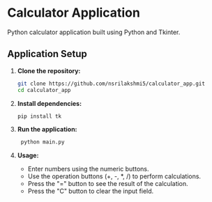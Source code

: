 # Calculator Application

Python calculator application built using Python and Tkinter.

## Application Setup

1. **Clone the repository:**

   ```bash
   git clone https://github.com/nsrilakshmi5/calculator_app.git
   cd calculator_app

2. **Install dependencies:**

   ```bash
   pip install tk 
   ```

3. **Run the application:**

   ```bash
    python main.py
    ```

4. **Usage:**
    - Enter numbers using the numeric buttons.
    - Use the operation buttons (+, -, *, /) to perform calculations.
    - Press the "=" button to see the result of the calculation.
    - Press the "C" button to clear the input field.
